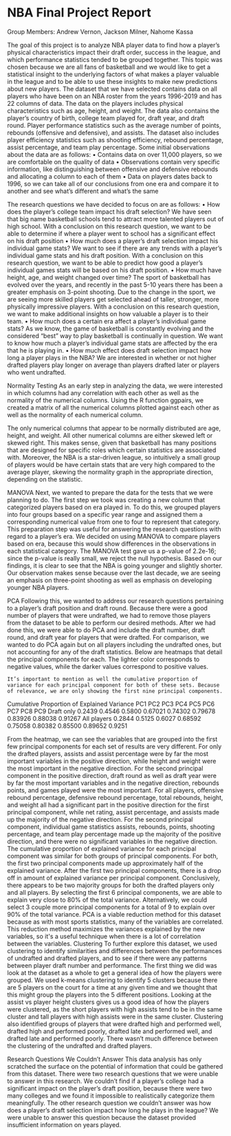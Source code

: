 # NBA Final Project Report
Group Members: Andrew Vernon, Jackson Milner, Nahome Kassa


The goal of this project is to analyze NBA player data to find how a player’s physical characteristics impact their draft order, success in the league, and which performance statistics tended to be grouped together. This topic was chosen because we are all fans of basketball and we would like to get a statistical insight to the underlying factors of what makes a player valuable in the league and to be able to use these insights to make new predictions about new players.
	The dataset that we have selected contains data on all players who have been on an NBA roster from the years 1996-2019 and has 22 columns of data. The data on the players includes physical characteristics such as age, height, and weight. The data also contains the player’s country of birth, college team played for, draft year, and draft round. Player performance statistics such as the average number of points, rebounds (offensive and defensive), and assists. The dataset also includes player efficiency statistics such as shooting efficiency, rebound percentage, assist percentage, and team play percentage. 
Some initial observations about the data are as follows:
•	Contains data on over 11,000 players, so we are comfortable on the quality of data
•	Observations contain very specific information, like distinguishing between offensive and defensive rebounds and allocating a column to each of them
•	Data on players dates back to 1996, so we can take all of our conclusions from one era and compare it to another and see what’s different and what’s the same

The research questions we have decided to focus on are as follows:
•	How does the player’s college team impact his draft selection? We have seen that big name basketball schools tend to attract more talented players out of high school. With a conclusion on this research question, we want to be able to determine if where a player went to school has a significant effect on his draft position
•	How much does a player’s draft selection impact his individual game stats? We want to see if there are any trends with a player’s individual game stats and his draft position. With a conclusion on this research question, we want to be able to predict how good a player’s individual games stats will be based on his draft position.
•	How much have height, age, and weight changed over time? The sport of basketball has evolved over the years, and recently in the past 5-10 years there has been a greater emphasis on 3-point shooting. Due to the change in the sport, we are seeing more skilled players get selected ahead of taller, stronger, more physically impressive players. With a conclusion on this research question, we want to make additional insights on how valuable a player is to their team.
•	How much does a certain era affect a player’s individual game stats? As we know, the game of basketball is constantly evolving and the considered “best” way to play basketball is continually in question. We want to know how much a player’s individual game stats are affected by the era that he is playing in.
•	How much effect does draft selection impact how long a player plays in the NBA? We are interested in whether or not higher drafted players play longer on average than players drafted later or players who went undrafted.

Normality Testing
As an early step in analyzing the data, we were interested in which columns had any correlation with each other as well as the normality of the numerical columns. Using the R function ggpairs, we created a matrix of all the numerical columns plotted against each other as well as the normality of each numerical column. 
 
The only numerical columns that appear to be normally distributed are age, height, and weight. All other numerical columns are either skewed left or skewed right. This makes sense, given that basketball has many positions that are designed for specific roles which certain statistics are associated with.  Moreover, the NBA is a star-driven league, so intuitively a small group of players would be have certain stats that are very high compared to the average player, skewing the normality graph in the appropriate direction, depending on the statistic.

MANOVA
Next, we wanted to prepare the data for the tests that we were planning to do. The first step we took was creating a new column that categorized players based on era played in. To do this, we grouped players into four groups based on a specific year range and assigned them a corresponding numerical value from one to four to represent that category. This preparation step was useful for answering the research questions with regard to a player’s era. We decided on using MANOVA to compare players based on era, because this would show differences in the observations in each statistical category.
The MANOVA test gave us a p-value of 2.2e-16; since the p-value is really small, we reject the null hypothesis. Based on our findings, it is clear to see that the NBA is going younger and slightly shorter. Our observation makes sense because over the last decade, we are seeing an emphasis on three-point shooting as well as emphasis on developing younger NBA players.  	

PCA
Following this, we wanted to address our research questions pertaining to a player’s draft position and draft round. Because there were a good number of players that were undrafted, we had to remove those players from the dataset to be able to perform our desired methods. After we had done this, we were able to do PCA and include the draft number, draft round, and draft year for players that were drafted. For comparison, we wanted to do PCA again but on all players including the undrafted ones, but not accounting for any of the draft statistics. Below are heatmaps that detail the principal components for each. The lighter color corresponds to negative values, while the darker values correspond to positive values.
  
	It’s important to mention as well the cumulative proportion of variance for each principal component for both of these sets. Because of relevance, we are only showing the first nine principal components.
Cumulative Proportion of Explained Variance
	PC1	PC2	PC3	PC4	PC5	PC6	PC7	PC8	PC9
Draft only	0.2439	0.4546	0.5800	0.67021	0.74302	0.79678	0.83926	0.88038	0.91267
All players	0.2844	0.5125	0.6027	0.68592	0.75058	0.80382	0.85500	0.89652	0.9251

From the heatmap, we can see the variables that are grouped into the first few principal components for each set of results are very different. For only the drafted players, assists and assist percentage were by far the most important variables in the positive direction, while height and weight were the most important in the negative direction. For the second principal component in the positive direction, draft round as well as draft year were by far the most important variables and in the negative direction, rebounds points, and games played were the most important. For all players, offensive rebound percentage, defensive rebound percentage, total rebounds, height, and weight all had a significant part in the positive direction for the first principal component, while net rating, assist percentage, and assists made up the majority of the negative direction. For the second principal component, individual game statistics assists, rebounds, points, shooting percentage, and team play percentage made up the majority of the positive direction, and there were no significant variables in the negative direction. 
The cumulative proportion of explained variance for each principal component was similar for both groups of principal components. For both, the first two principal components made up approximately half of the explained variance. After the first two principal components, there is a drop off in amount of explained variance per principal component. Conclusively, there appears to be two majority groups for both the drafted players only and all players.
By selecting the first 6 principal components, we are able to explain very close to 80% of the total variance. Alternatively, we could select 3 couple more principal components for a total of 9 to explain over 90% of the total variance. PCA is a viable reduction method for this dataset because as with most sports statistics, many of the variables are correlated. This reduction method maximizes the variances explained by the new variables, so it's a useful technique when there is a lot of correlation between the variables.
Clustering
To further explore this dataset, we used clustering to identify similarities and differences between the performances of undrafted and drafted players, and to see if there were any patterns between player draft number and performance. The first thing we did was look at the dataset as a whole to get a general idea of how the players were grouped. We used k-means clustering to identify 5 clusters because there are 5 players on the court for a time at any given time and we thought that this might group the players into the 5 different positions. Looking at the assist vs player height clusters gives us a good idea of how the players were clustered, as the short players with high assists tend to be in the same cluster and tall players with high assists were in the same cluster. Clustering also identified groups of players that were drafted high and performed well, drafted high and performed poorly, drafted late and performed well, and drafted late and performed poorly. There wasn’t much difference between the clustering of the undrafted and drafted players. 
   
  

Research Questions We Couldn’t Answer
	This data analysis has only scratched the surface on the potential of information that could be gathered from this dataset. There were two research questions that we were unable to answer in this research. We couldn’t find if a player’s college had a significant impact on the player’s draft position, because there were two many colleges and we found it impossible to realistically categorize them meaningfully. The other research question we couldn’t answer was how does a player’s draft selection impact how long he plays in the league? We were unable to answer this question because the dataset provided insufficient information on years played.
